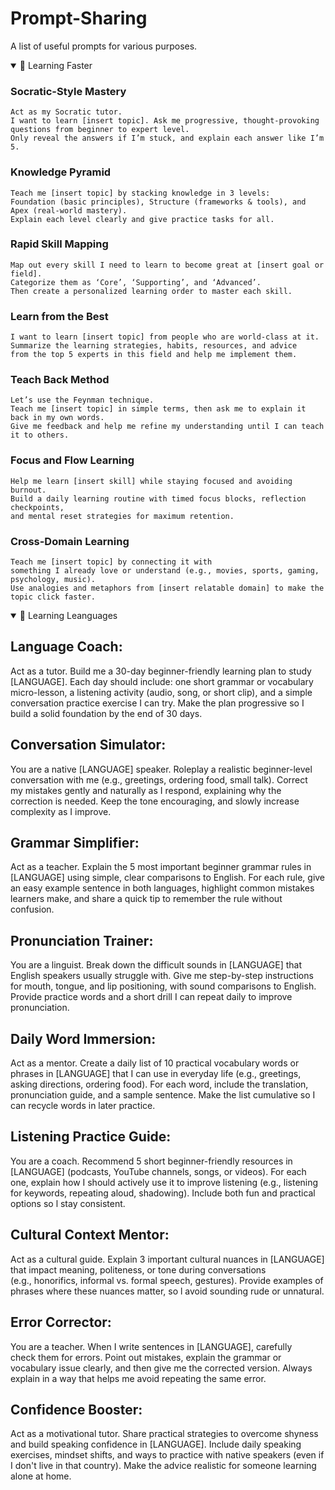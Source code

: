 # Prompt-Sharing
A list of useful prompts for various purposes.

<details open>

<summary>🧠 Learning Faster</summary>

### Socratic-Style Mastery

```
Act as my Socratic tutor.
I want to learn [insert topic]. Ask me progressive, thought-provoking questions from beginner to expert level.
Only reveal the answers if I’m stuck, and explain each answer like I’m 5.
```
  
  
### Knowledge Pyramid

```
Teach me [insert topic] by stacking knowledge in 3 levels:
Foundation (basic principles), Structure (frameworks & tools), and Apex (real-world mastery).
Explain each level clearly and give practice tasks for all.
```


### Rapid Skill Mapping

```
Map out every skill I need to learn to become great at [insert goal or field].
Categorize them as ‘Core’, ‘Supporting’, and ‘Advanced’.
Then create a personalized learning order to master each skill.
```


### Learn from the Best  

```
I want to learn [insert topic] from people who are world-class at it.
Summarize the learning strategies, habits, resources, and advice
from the top 5 experts in this field and help me implement them.
```
 

### Teach Back Method  

```
Let’s use the Feynman technique.
Teach me [insert topic] in simple terms, then ask me to explain it back in my own words.
Give me feedback and help me refine my understanding until I can teach it to others.
```


### Focus and Flow Learning

```
Help me learn [insert skill] while staying focused and avoiding burnout.
Build a daily learning routine with timed focus blocks, reflection checkpoints,
and mental reset strategies for maximum retention.
```
 
  
### Cross-Domain Learning

```
Teach me [insert topic] by connecting it with
something I already love or understand (e.g., movies, sports, gaming, psychology, music).
Use analogies and metaphors from [insert relatable domain] to make the topic click faster.
```

</details>

<details open>

<summary>💬 Learning Leanguages</summary>

## Language Coach: 

Act as a tutor. Build me a 30-day beginner-friendly learning plan to study [LANGUAGE]. Each day should include: one short grammar or vocabulary micro-lesson, a listening activity (audio, song, or short clip), and a simple conversation practice exercise I can try. Make the plan progressive so I build a solid foundation by the end of 30 days.

## Conversation Simulator: 

You are a native [LANGUAGE] speaker. Roleplay a realistic beginner-level conversation with me (e.g., greetings, ordering food, small talk). Correct my mistakes gently and naturally as I respond, explaining why the correction is needed. Keep the tone encouraging, and slowly increase complexity as I improve.

## Grammar Simplifier: 

Act as a teacher. Explain the 5 most important beginner grammar rules in [LANGUAGE] using simple, clear comparisons to English. For each rule, give an easy example sentence in both languages, highlight common mistakes learners make, and share a quick tip to remember the rule without confusion.

## Pronunciation Trainer: 

You are a linguist. Break down the difficult sounds in [LANGUAGE] that English speakers usually struggle with. Give me step-by-step instructions for mouth, tongue, and lip positioning, with sound comparisons to English. Provide practice words and a short drill I can repeat daily to improve pronunciation.

## Daily Word Immersion: 

Act as a mentor. Create a daily list of 10 practical vocabulary words or phrases in [LANGUAGE] that I can use in everyday life (e.g., greetings, asking directions, ordering food). For each word, include the translation, pronunciation guide, and a sample sentence. Make the list cumulative so I can recycle words in later practice.


## Listening Practice Guide: 

You are a coach. Recommend 5 short beginner-friendly resources in [LANGUAGE] (podcasts, YouTube channels, songs, or videos). For each one, explain how I should actively use it to improve listening (e.g., listening for keywords, repeating aloud, shadowing). Include both fun and practical options so l stay consistent.

## Cultural Context Mentor: 

Act as a cultural guide. Explain 3 important cultural nuances in [LANGUAGE] that impact meaning, politeness, or tone during conversations (e.g., honorifics, informal vs. formal speech, gestures). Provide examples of phrases where these nuances matter, so l avoid sounding rude or unnatural.

## Error Corrector: 

You are a teacher. When I write sentences in [LANGUAGE], carefully check them for errors. Point out mistakes, explain the grammar or vocabulary issue clearly, and then give me the corrected version. Always explain in a way that helps me avoid repeating the same error.

## Confidence Booster: 

Act as a motivational tutor. Share practical strategies to overcome shyness and build speaking confidence in [LANGUAGE]. Include daily speaking exercises, mindset shifts, and ways to practice with native speakers (even if I don't live in that country). Make the advice realistic for someone learning alone at home.

</details>
